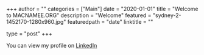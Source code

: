 +++
author = ""
categories = ["Main"]
date = "2020-01-01"
title = "Welcome to MACNAMEE.ORG"
description = "Welcome"
featured = "sydney-2-1452170-1280x960.jpg"
featuredpath = "date"
linktitle = ""

type = "post"
+++ 

You can view my profile on [LinkedIn](https://au.linkedin.com/in/ryan-macnamee) 


<!--
![Sydney](/img/main/sydney-2-1452170-1280x960.jpg)
-->


